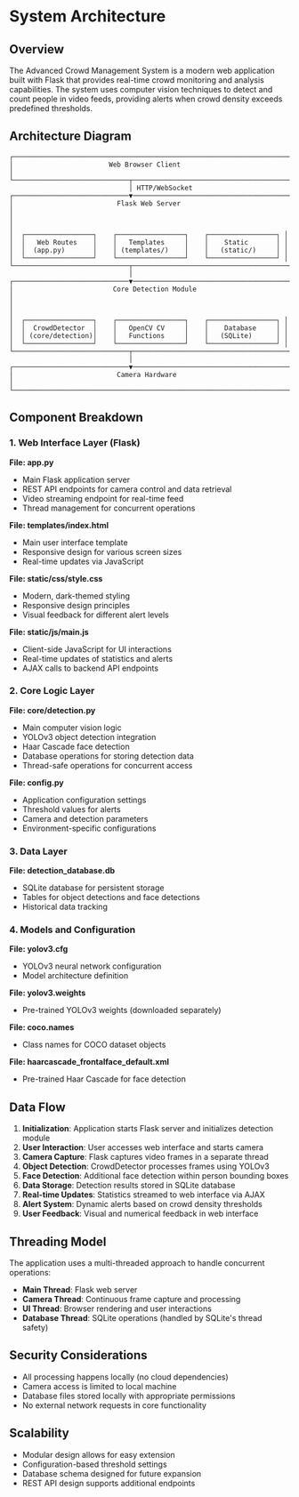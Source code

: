 # System Architecture

## Overview

The Advanced Crowd Management System is a modern web application built with Flask that provides real-time crowd monitoring and analysis capabilities. The system uses computer vision techniques to detect and count people in video feeds, providing alerts when crowd density exceeds predefined thresholds.

## Architecture Diagram

```
┌─────────────────────────────────────────────────────────────────────┐
│                        Web Browser Client                           │
└─────────────────────────────┬───────────────────────────────────────┘
                              │ HTTP/WebSocket
┌─────────────────────────────▼───────────────────────────────────────┐
│                          Flask Web Server                           │
│                                                                     │
│  ┌─────────────────┐    ┌─────────────────┐    ┌─────────────────┐ │
│  │   Web Routes    │    │   Templates     │    │    Static       │ │
│  │  (app.py)       │    │ (templates/)    │    │   (static/)     │ │
│  └─────────────────┘    └─────────────────┘    └─────────────────┘ │
└─────────────────────────────┬───────────────────────────────────────┘
                              │
┌─────────────────────────────▼───────────────────────────────────────┐
│                         Core Detection Module                       │
│                                                                     │
│  ┌─────────────────┐    ┌─────────────────┐    ┌─────────────────┐ │
│  │  CrowdDetector  │    │   OpenCV CV     │    │    Database     │ │
│  │ (core/detection)│    │   Functions     │    │   (SQLite)      │ │
│  └─────────────────┘    └─────────────────┘    └─────────────────┘ │
└─────────────────────────────┬───────────────────────────────────────┘
                              │
┌─────────────────────────────▼───────────────────────────────────────┐
│                          Camera Hardware                            │
└─────────────────────────────────────────────────────────────────────┘
```

## Component Breakdown

### 1. Web Interface Layer (Flask)

**File: app.py**
- Main Flask application server
- REST API endpoints for camera control and data retrieval
- Video streaming endpoint for real-time feed
- Thread management for concurrent operations

**File: templates/index.html**
- Main user interface template
- Responsive design for various screen sizes
- Real-time updates via JavaScript

**File: static/css/style.css**
- Modern, dark-themed styling
- Responsive design principles
- Visual feedback for different alert levels

**File: static/js/main.js**
- Client-side JavaScript for UI interactions
- Real-time updates of statistics and alerts
- AJAX calls to backend API endpoints

### 2. Core Logic Layer

**File: core/detection.py**
- Main computer vision logic
- YOLOv3 object detection integration
- Haar Cascade face detection
- Database operations for storing detection data
- Thread-safe operations for concurrent access

**File: config.py**
- Application configuration settings
- Threshold values for alerts
- Camera and detection parameters
- Environment-specific configurations

### 3. Data Layer

**File: detection_database.db**
- SQLite database for persistent storage
- Tables for object detections and face detections
- Historical data tracking

### 4. Models and Configuration

**File: yolov3.cfg**
- YOLOv3 neural network configuration
- Model architecture definition

**File: yolov3.weights**
- Pre-trained YOLOv3 weights (downloaded separately)

**File: coco.names**
- Class names for COCO dataset objects

**File: haarcascade_frontalface_default.xml**
- Pre-trained Haar Cascade for face detection

## Data Flow

1. **Initialization**: Application starts Flask server and initializes detection module
2. **User Interaction**: User accesses web interface and starts camera
3. **Camera Capture**: Flask captures video frames in a separate thread
4. **Object Detection**: CrowdDetector processes frames using YOLOv3
5. **Face Detection**: Additional face detection within person bounding boxes
6. **Data Storage**: Detection results stored in SQLite database
7. **Real-time Updates**: Statistics streamed to web interface via AJAX
8. **Alert System**: Dynamic alerts based on crowd density thresholds
9. **User Feedback**: Visual and numerical feedback in web interface

## Threading Model

The application uses a multi-threaded approach to handle concurrent operations:

- **Main Thread**: Flask web server
- **Camera Thread**: Continuous frame capture and processing
- **UI Thread**: Browser rendering and user interactions
- **Database Thread**: SQLite operations (handled by SQLite's thread safety)

## Security Considerations

- All processing happens locally (no cloud dependencies)
- Camera access is limited to local machine
- Database files stored locally with appropriate permissions
- No external network requests in core functionality

## Scalability

- Modular design allows for easy extension
- Configuration-based threshold settings
- Database schema designed for future expansion
- REST API design supports additional endpoints